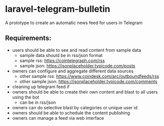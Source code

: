 # laravel-telegram-bulletin
A prototype to create an automatic news feed for users in Telegram

## Requirements:
- users should be able to see and read content from sample data
  - sample data should be in rss/json format
  - sample rss: https://cointelegraph.com/rss
  - sample json: https://jsonplaceholder.typicode.com/posts
- owners can configure and aggregate different data sources
  - other sample rss: https://www.coindesk.com/arc/outboundfeeds/rss
  - other sample json: https://jsonplaceholder.typicode.com/comments
- cleaning up telegram feed if 
- owners should be able to create their own content and blast to all users using the bot
  - can be in rss/json
- owners can do selective blast by categories or unique user id
- owners should be able to schedule the content publishing
- owners can manage a feed via web interface
